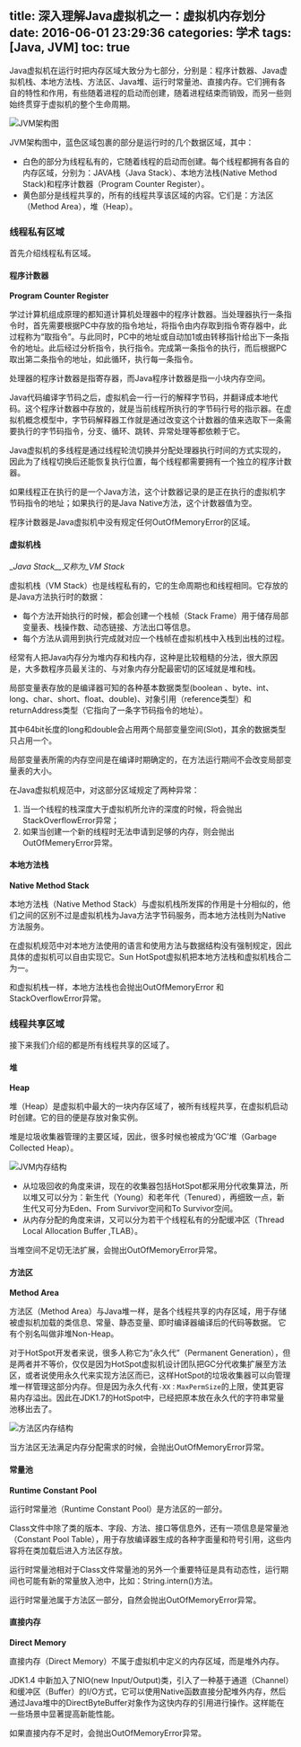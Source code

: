 title: 深入理解Java虚拟机之一：虚拟机内存划分
date: 2016-06-01 23:29:36
categories: 学术
tags: [Java, JVM]
toc: true
---

Java虚拟机在运行时把内存区域大致分为七部分，分别是：程序计数器、Java虚拟机栈、本地方法栈、方法区、Java堆、运行时常量池、直接内存。它们拥有各自的特性和作用，有些随着进程的启动而创建，随着进程结束而销毁，而另一些则始终贯穿于虚拟机的整个生命周期。

![JVM架构图](/images/jvm_architecture.png "JVM architecture")

JVM架构图中，蓝色区域包裹的部分是运行时的几个数据区域，其中：
* 白色的部分为线程私有的，它随着线程的启动而创建。每个线程都拥有各自的内存区域，分别为：JAVA栈（Java Stack）、本地方法栈(Native Method Stack)和程序计数器（Program Counter Register）。
* 黄色部分是线程共享的，所有的线程共享该区域的内容。它们是：方法区（Method Area），堆（Heap）。

### 线程私有区域

首先介绍线程私有区域。

#### 程序计数器

__Program Counter Register__

学过计算机组成原理的都知道计算机处理器中的程序计数器。当处理器执行一条指令时，首先需要根据PC中存放的指令地址，将指令由内存取到指令寄存器中，此过程称为“取指令”。与此同时，PC中的地址或自动加1或由转移指针给出下一条指令的地址。此后经过分析指令，执行指令。完成第一条指令的执行，而后根据PC取出第二条指令的地址，如此循环，执行每一条指令。

处理器的程序计数器是指寄存器，而Java程序计数器是指一小块内存空间。

Java代码编译字节码之后，虚拟机会一行一行的解释字节码，并翻译成本地代码。这个程序计数器中存放的，就是当前线程所执行的字节码行号的指示器。在虚拟机概念模型中，字节码解释器工作就是通过改变这个计数器的值来选取下一条需要执行的字节码指令，分支、循环、跳转、异常处理等都依赖于它。

Java虚拟机的多线程是通过线程轮流切换并分配处理器执行时间的方式实现的，因此为了线程切换后还能恢复执行位置，每个线程都需要拥有一个独立的程序计数器。

如果线程正在执行的是一个Java方法，这个计数器记录的是正在执行的虚拟机字节码指令的地址；如果执行的是Java Native方法，这个计数器值为空。

程序计数器是Java虚拟机中没有规定任何OutOfMemoryError的区域。
 
#### 虚拟机栈

__Java Stack__又称为_VM Stack_

虚拟机栈（VM Stack）也是线程私有的，它的生命周期也和线程相同。它存放的是Java方法执行时的数据：
* 每个方法开始执行的时候，都会创建一个栈帧（Stack Frame）用于储存局部变量表、栈操作数、动态链接、方法出口等信息。
* 每个方法从调用到执行完成就对应一个栈帧在虚拟机栈中入栈到出栈的过程。

经常有人把Java内存分为堆内存和栈内存，这种是比较粗糙的分法，很大原因是，大多数程序员最关注的、与对象内存分配最密切的区域就是堆和栈。

局部变量表存放的是编译器可知的各种基本数据类型(boolean 、byte、int、long、char、short、float、double)、对象引用（reference类型）和returnAddress类型（它指向了一条字节码指令的地址）。

其中64bit长度的long和double会占用两个局部变量空间(Slot)，其余的数据类型只占用一个。

局部变量表所需的内存空间是在编译时期确定的，在方法运行期间不会改变局部变量表的大小。

在Java虚拟机规范中，对这部分区域规定了两种异常：

1. 当一个线程的栈深度大于虚拟机所允许的深度的时候，将会抛出StackOverflowError异常；
2. 如果当创建一个新的线程时无法申请到足够的内存，则会抛出OutOfMemeryError异常。

#### 本地方法栈

__Native Method Stack__

本地方法栈（Native Method Stack）与虚拟机栈所发挥的作用是十分相似的，他们之间的区别不过是虚拟机栈为Java方法字节码服务，而本地方法栈则为Native方法服务。

在虚拟机规范中对本地方法使用的语言和使用方法与数据结构没有强制规定，因此具体的虚拟机可以自由实现它。Sun HotSpot虚拟机把本地方法栈和虚拟机栈合二为一。

和虚拟机栈一样，本地方法栈也会抛出OutOfMemoryError 和 StackOverflowError异常。

### 线程共享区域

接下来我们介绍的都是所有线程共享的区域了。

#### 堆

__Heap__

堆（Heap）是虚拟机中最大的一块内存区域了，被所有线程共享，在虚拟机启动时创建。它的目的便是存放对象实例。

堆是垃圾收集器管理的主要区域，因此，很多时候也被成为‘GC’堆（Garbage Collected Heap）。

![JVM内存结构](/images/jvm_memory_structure.png "JVM memery structure")

* 从垃圾回收的角度来讲，现在的收集器包括HotSpot都采用分代收集算法，所以堆又可以分为：新生代（Young）和老年代（Tenured），再细致一点，新生代又可分为Eden、From Survivor空间和To Survivor空间。
* 从内存分配的角度来讲，又可以分为若干个线程私有的分配缓冲区（Thread Local Allocation Buffer ,TLAB）。

当堆空间不足切无法扩展，会抛出OutOfMemoryError异常。
 
#### 方法区

__Method Area__

方法区（Method Area）与Java堆一样，是各个线程共享的内存区域，用于存储被虚拟机加载的类信息、常量、静态变量、即时编译器编译后的代码等数据。
它有个别名叫做非堆Non-Heap。

对于HotSpot开发者来说，很多人称它为“永久代”（Permanent Generation），但是两者并不等价，仅仅是因为HotSpot虚拟机设计团队把GC分代收集扩展至方法区，或者说使用永久代来实现方法区而已，这样HotSpot的垃圾收集器可以向管理堆一样管理这部分内存。但是因为永久代有`-XX：MaxPermSize`的上限，使其更容易内存溢出。因此在JDK1.7的HotSpot中，已经把原本放在永久代的字符串常量池移出去了。

![方法区内存结构](/images/jvm-method-area.jpg "JVM method area")

当方法区无法满足内存分配需求的时候，会抛出OutOfMemoryError异常。

#### 常量池

__Runtime Constant Pool__

运行时常量池（Runtime Constant Pool）是方法区的一部分。

Class文件中除了类的版本、字段、方法、接口等信息外，还有一项信息是常量池（Constant Pool Table），用于存放编译器生成的各种字面量和符号引用，这些内容将在类加载后进入方法区存放。

运行时常量池相对于Class文件常量池的另外一个重要特征是具有动态性，运行期间也可能有新的常量放入池中，比如：String.intern()方法。

运行时常量池属于方法区一部分，自然会抛出OutOfMemoryError异常。

#### 直接内存

__Direct Memory__

直接内存（Direct Memory）不属于虚拟机中定义的内存区域，而是堆外内存。

JDK1.4 中新加入了NIO(new Input/Output)类，引入了一种基于通道（Channel）和缓冲区（Buffer）的I/O方式，它可以使用Native函数直接分配堆外内存，然后通过Java堆中的DirectByteBuffer对象作为这快内存的引用进行操作。这样能在一些场景中显著提高新能性能。

如果直接内存不足时，会抛出OutOfMemoryError异常。
